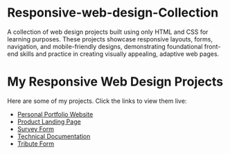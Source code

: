 # Responsive-web-design-Collection
A collection of web design projects built using only HTML and CSS for learning purposes. These projects showcase responsive layouts, forms, navigation, and mobile-friendly designs, demonstrating foundational front-end skills and practice in creating visually appealing, adaptive web pages.


# My Responsive Web Design Projects

Here are some of my projects. Click the links to view them live:

- [Personal Portfolio Website](personal-portfolio-website/)
- [Product Landing Page](product-landing-page/)
- [Survey Form](survey-form/)
- [Technical Documentation](technical-documentation/)
- [Tribute Form](tribute-form/)
